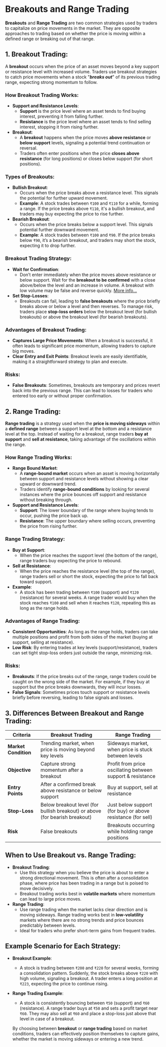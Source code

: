 # Breakouts and Range Trading

**Breakouts** and **Range Trading** are two common strategies used by traders to capitalize on price movements in the market. They are opposite approaches to trading based on whether the price is moving within a defined range or breaking out of that range.

## 1. Breakout Trading:

A **breakout** occurs when the price of an asset moves beyond a key support or resistance level with increased volume. Traders use breakout strategies to catch price movements when a stock "**_breaks out_**" of its previous trading range, expecting strong momentum to follow.

### How Breakout Trading Works:

- **Support and Resistance Levels**:
  - **Support** is the price level where an asset tends to find buying interest, preventing it from falling further.
  - **Resistance** is the price level where an asset tends to find selling interest, stopping it from rising further.
- **Breakout**:
  - A **breakout** happens when the price moves **above resistance** or **below support** levels, signaling a potential trend continuation or reversal.
  - Traders often enter positions when the price **closes above resistance** (for long positions) or closes below support (for short positions).

### Types of Breakouts:

- **Bullish Breakout**:
  - Occurs when the price breaks above a resistance level. This signals the potential for further upward movement.
  - **Example**: A stock trades between `₹100` and `₹110` for a while, forming a range. If the price breaks above `₹110`, it's a bullish breakout, and traders may buy expecting the price to rise further.
- **Bearish Breakout**:
  - Occurs when the price breaks below a support level. This signals potential further downward movement.
  - **Example**: A stock trades between `₹100` and `₹90`. If the price breaks below `₹90`, it’s a bearish breakout, and traders may short the stock, expecting it to drop further.

### Breakout Trading Strategy:

- **Wait for Confirmation**:
  - Don’t enter immediately when the price moves above resistance or below support. Wait for the **breakout to be confirmed** with a close above/below the level and an increase in volume. A breakout with low volume may be false and reverse quickly. [More info...](/01-Basics/Stock%20Trading%20Strategy/04-Breakouts%20and%20Range%20Trading/BreakoutConfirmation.md)
- **Set Stop-Losses**:
  - Breakouts can fail, leading to **false breakouts** where the price briefly breaks above or below a level and then reverses. To manage risk, traders place **stop-loss orders** below the breakout level (for bullish breakouts) or above the breakout level (for bearish breakouts).

### Advantages of Breakout Trading:

- **Captures Large Price Movements**: When a breakout is successful, it often leads to significant price momentum, allowing traders to capture big moves.
- **Clear Entry and Exit Points**: Breakout levels are easily identifiable, making it a straightforward strategy to plan and execute.

### Risks:

- **False Breakouts**: Sometimes, breakouts are temporary and prices revert back into the previous range. This can lead to losses for traders who entered too early or without proper confirmation.

## 2. Range Trading:

**Range trading** is a strategy used when the **price is moving sideways** within a **defined range** between a support level at the bottom and a resistance level at the top. Instead of waiting for a breakout, range traders **buy at support** and **sell at resistance**, taking advantage of the oscillations within the range.

### How Range Trading Works:

- **Range Bound Market**:
  - A **range-bound market** occurs when an asset is moving horizontally between support and resistance levels without showing a clear upward or downward trend.
  - Traders identify **range-bound conditions** by looking for several instances where the price bounces off support and resistance without breaking through.
- **Support and Resistance Levels**:
  - **Support**: The lower boundary of the range where buying tends to occur, pushing the price back up.
  - **Resistance**: The upper boundary where selling occurs, preventing the price from rising further.

### Range Trading Strategy:

- **Buy at Support**:
  - When the price reaches the support level (the bottom of the range), range traders buy expecting the price to rebound.
- **Sell at Resistance**:
  - When the price reaches the resistance level (the top of the range), range traders sell or short the stock, expecting the price to fall back toward support.
- **Example**:
  - A stock has been trading between `₹100` (support) and `₹120` (resistance) for several weeks. A range trader would buy when the stock reaches `₹100` and sell when it reaches `₹120`, repeating this as long as the range holds.

### Advantages of Range Trading:

- **Consistent Opportunities**: As long as the range holds, traders can take multiple positions and profit from both sides of the market (buying at support, selling at resistance).
- **Low Risk**: By entering trades at key levels (support/resistance), traders can set tight stop-loss orders just outside the range, minimizing risk.

### Risks:

- **Breakouts**: If the price breaks out of the range, range traders could be caught on the wrong side of the market. For example, if they buy at support but the price breaks downwards, they will incur losses.
- **False Signals**: Sometimes prices touch support or resistance levels briefly before reversing, leading to false signals and losses.

## 3. Differences Between Breakout and Range Trading:

| **Criteria**         | **Breakout Trading**                                                        | **Range Trading**                                           |
| -------------------- | --------------------------------------------------------------------------- | ----------------------------------------------------------- |
| **Market Condition** | Trending market, when price is moving beyond key levels                     | Sideways market, when price is stuck between levels         |
| **Objective**        | Capture strong momentum after a breakout                                    | Profit from price oscillating between support & resistance  |
| **Entry Points**     | After a confirmed break above resistance or below support                   | Buy at support, sell at resistance                          |
| **Stop-Loss**        | Below breakout level (for bullish breakout) or above (for bearish breakout) | Just below support (for buy) or above resistance (for sell) |
| **Risk**             | False breakouts                                                             | Breakouts occurring while holding range positions           |

## When to Use Breakout vs. Range Trading:

- **Breakout Trading**:
  - Use this strategy when you believe the price is about to enter a strong directional movement. This is often after a consolidation phase, where price has been trading in a range but is poised to move decisively.
  - Breakout trading works best in **volatile markets** where momentum can lead to large price moves.
- **Range Trading**:
  - Use range trading when the market lacks clear direction and is moving sideways. Range trading works best in **low-volatility** markets where there are no strong trends and price bounces predictably between levels.
  - Ideal for traders who prefer short-term gains from frequent trades.

## Example Scenario for Each Strategy:

- **Breakout Example**:

  - A stock is trading between `₹200` and `₹220` for several weeks, forming a consolidation pattern. Suddenly, the stock breaks above `₹220` with high volume, signaling a breakout. A trader enters a long position at `₹223`, expecting the price to continue rising.

- **Range Trading Example**:

  - A stock is consistently bouncing between `₹50` (support) and `₹60` (resistance). A range trader buys at `₹50` and sets a profit target near `₹60`. They may also sell at `₹60` and place a stop-loss just above that level in case of a breakout.

  By choosing between **breakout** or **range trading** based on market conditions, traders can effectively position themselves to capture gains, whether the market is moving sideways or entering a new trend.
